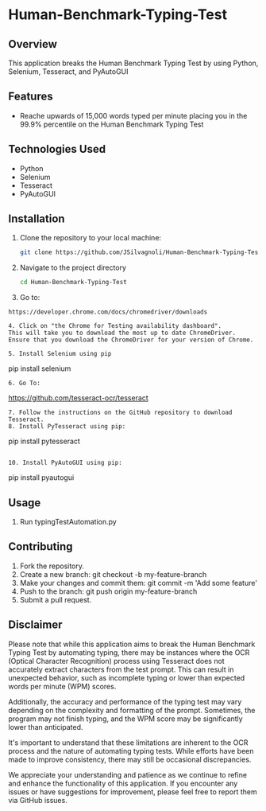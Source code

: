 # Human-Benchmark-Typing-Test

## Overview
This application breaks the Human Benchmark Typing Test by using Python, Selenium, Tesseract, and PyAutoGUI

## Features
- Reache upwards of 15,000 words typed per minute placing you in the 99.9% percentile on the Human Benchmark Typing Test

## Technologies Used
- Python
- Selenium
- Tesseract
- PyAutoGUI

## Installation
1. Clone the repository to your local machine:
   ```sh
   git clone https://github.com/JSilvagnoli/Human-Benchmark-Typing-Test.git
2. Navigate to the project directory
   ```sh
   cd Human-Benchmark-Typing-Test
3. Go to:
  ```
https://developer.chrome.com/docs/chromedriver/downloads

4. Click on "the Chrome for Testing availability dashboard".
This will take you to download the most up to date ChromeDriver.
Ensure that you download the ChromeDriver for your version of Chrome.

5. Install Selenium using pip
   ```
   pip install selenium
   ```
6. Go To:
  ```
  https://github.com/tesseract-ocr/tesseract
   ```
7. Follow the instructions on the GitHub repository to download Tesseract.
8. Install PyTesseract using pip:
   ```
   pip install pytesseract
   ```

10. Install PyAutoGUI using pip:
   ```
   pip install pyautogui

## Usage
1. Run typingTestAutomation.py

## Contributing
1. Fork the repository.
2. Create a new branch: git checkout -b my-feature-branch
3. Make your changes and commit them: git commit -m 'Add some feature'
4. Push to the branch: git push origin my-feature-branch
5. Submit a pull request.

## Disclaimer
Please note that while this application aims to break the Human Benchmark Typing Test by automating typing, there may be instances where the OCR (Optical Character Recognition) process using Tesseract does not accurately extract characters from the test prompt. This can result in unexpected behavior, such as incomplete typing or lower than expected words per minute (WPM) scores.

Additionally, the accuracy and performance of the typing test may vary depending on the complexity and formatting of the prompt. Sometimes, the program may not finish typing, and the WPM score may be significantly lower than anticipated.

It's important to understand that these limitations are inherent to the OCR process and the nature of automating typing tests. While efforts have been made to improve consistency, there may still be occasional discrepancies.

We appreciate your understanding and patience as we continue to refine and enhance the functionality of this application. If you encounter any issues or have suggestions for improvement, please feel free to report them via GitHub issues.
